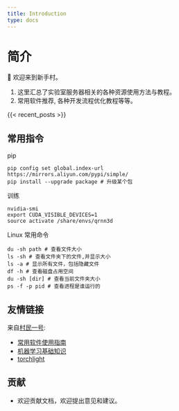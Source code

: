 ```yaml
---
title: Introduction
type: docs
---
```


# 简介

🌟 欢迎来到新手村。

1. 这里汇总了实验室服务器相关的各种资源使用方法与教程。
2. 常用软件推荐, 各种开发流程优化教程等等。


{{< recent_posts >}}


## 常用指令

pip

```shell
pip config set global.index-url https://mirrors.aliyun.com/pypi/simple/
pip install --upgrade package # 升级某个包
```

训练

```shell
nvidia-smi
export CUDA_VISIBLE_DEVICES=1
source activate /share/envs/qrnn3d
```

Linux 常用命令

```shell
du -sh path # 查看文件大小
ls -sh # 查看文件夹下的文件,并显示大小
ls -a # 显示所有文件，包括隐藏文件
df -h # 查看磁盘占用空间
du -sh [dir] # 查看当前文件夹大小
ps -f -p pid # 查看进程是谁运行的
```

## 友情链接

来自[村民一号](https://github.com/Zeqiang-Lai):
- [常用软件使用指南](https://laizeqiang.notion.site/Software-f61bbdd56c324639900872ed175b214f)
- [机器学习基础知识](https://laizeqiang.notion.site/Cheatsheet-2ac821b162fa4196986f368d39953474)
- [torchlight](https://github.com/Zeqiang-Lai/torchlight)


## 贡献

- 欢迎贡献文档，欢迎提出意见和建议。
